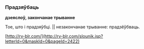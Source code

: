 ### Прадзяўбаць
**дзеяслоў, закончанае трыванне**

Тое, што і прадзяўбці. || незакончанае трыванне: прадзёўбваць.

<a rel="author">[http://rv-blr.com/](http://rv-blr.com/slounik.jsp?letterId=0&maskId=0&pageId=2422)</a>
